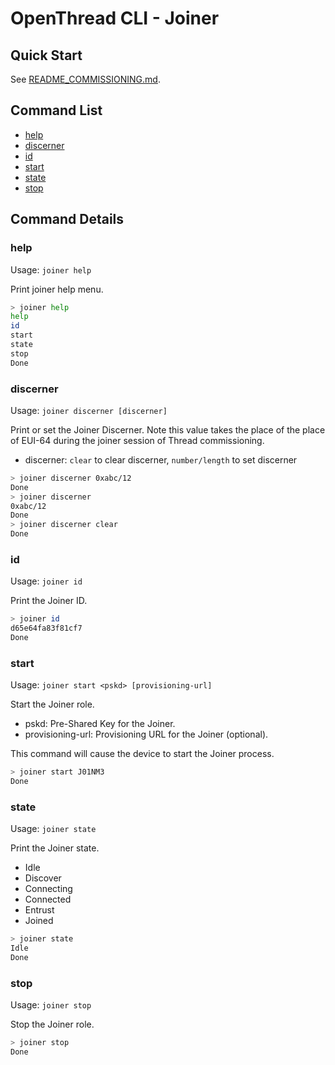 # OpenThread CLI - Joiner

## Quick Start

See [README_COMMISSIONING.md](README_COMMISSIONING.md).

## Command List

- [help](#help)
- [discerner](#discerner)
- [id](#id)
- [start](#start)
- [state](#state)
- [stop](#stop)

## Command Details

### help

Usage: `joiner help`

Print joiner help menu.

```bash
> joiner help
help
id
start
state
stop
Done
```

### discerner

Usage: `joiner discerner [discerner]`

Print or set the Joiner Discerner. Note this value takes the place of the place of EUI-64 during the joiner session of Thread commissioning.

- discerner: `clear` to clear discerner, `number/length` to set discerner

```bash
> joiner discerner 0xabc/12
Done
> joiner discerner
0xabc/12
Done
> joiner discerner clear
Done
```

### id

Usage: `joiner id`

Print the Joiner ID.

```bash
> joiner id
d65e64fa83f81cf7
Done
```

### start

Usage: `joiner start <pskd> [provisioning-url]`

Start the Joiner role.

- pskd: Pre-Shared Key for the Joiner.
- provisioning-url: Provisioning URL for the Joiner (optional).

This command will cause the device to start the Joiner process.

```bash
> joiner start J01NM3
Done
```

### state

Usage: `joiner state`

Print the Joiner state.

- Idle
- Discover
- Connecting
- Connected
- Entrust
- Joined

```bash
> joiner state
Idle
Done
```

### stop

Usage: `joiner stop`

Stop the Joiner role.

```bash
> joiner stop
Done
```
